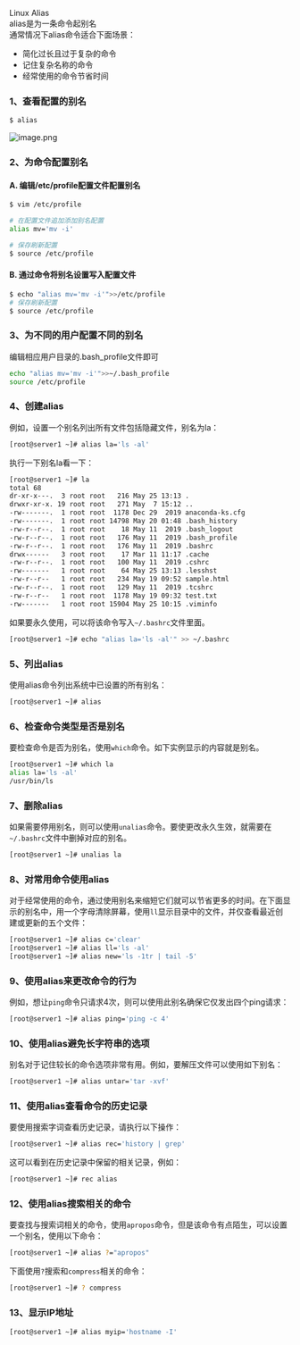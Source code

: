 Linux Alias<br />alias是为一条命令起别名<br />通常情况下alias命令适合下面场景：

- 简化过长且过于复杂的命令
- 记住复杂名称的命令
- 经常使用的命令节省时间
<a name="HVZpq"></a>
### 1、查看配置的别名
```bash
$ alias
```
![image.png](https://cdn.nlark.com/yuque/0/2020/png/396745/1598582792495-538b71f0-72b7-49b2-b832-43cfeeb59a9f.png#height=271&id=w2P2m&originHeight=813&originWidth=3323&originalType=binary&ratio=1&size=955618&status=done&style=none&width=1107.6666666666667)
<a name="hIhGx"></a>
### 2、为命令配置别名
<a name="PNo5k"></a>
#### A. 编辑/etc/profile配置文件配置别名
```bash
$ vim /etc/profile

# 在配置文件追加添加别名配置
alias mv='mv -i'

# 保存刷新配置
$ source /etc/profile
```
<a name="WPpzJ"></a>
#### B. 通过命令将别名设置写入配置文件
```bash
$ echo "alias mv='mv -i'">>/etc/profile
# 保存刷新配置
$ source /etc/profile
```
<a name="zaEa8"></a>
### 3、为不同的用户配置不同的别名
编辑相应用户目录的.bash_profile文件即可
```bash
echo "alias mv='mv -i'">>~/.bash_profile
source /etc/profile
```
<a name="pvIim"></a>
### 4、创建alias
例如，设置一个别名列出所有文件包括隐藏文件，别名为la：
```bash
[root@server1 ~]# alias la='ls -al'
```
执行一下别名la看一下：
```bash
[root@server1 ~]# la
total 68
dr-xr-x---.  3 root root   216 May 25 13:13 .
drwxr-xr-x. 19 root root   271 May  7 15:12 ..
-rw-------.  1 root root  1178 Dec 29  2019 anaconda-ks.cfg
-rw-------.  1 root root 14798 May 20 01:48 .bash_history
-rw-r--r--.  1 root root    18 May 11  2019 .bash_logout
-rw-r--r--.  1 root root   176 May 11  2019 .bash_profile
-rw-r--r--.  1 root root   176 May 11  2019 .bashrc
drwx------   3 root root    17 Mar 11 11:17 .cache
-rw-r--r--.  1 root root   100 May 11  2019 .cshrc
-rw-------   1 root root    64 May 25 13:13 .lesshst
-rw-r--r--   1 root root   234 May 19 09:52 sample.html
-rw-r--r--.  1 root root   129 May 11  2019 .tcshrc
-rw-r--r--   1 root root  1178 May 19 09:32 test.txt
-rw-------   1 root root 15904 May 25 10:15 .viminfo
```
如果要永久使用，可以将该命令写入`~/.bashrc`文件里面。
```bash
[root@server1 ~]# echo "alias la='ls -al'" >> ~/.bashrc
```
<a name="qoFYO"></a>
### 5、列出alias
使用alias命令列出系统中已设置的所有别名：
```bash
[root@server1 ~]# alias
```
<a name="clruB"></a>
### 6、检查命令类型是否是别名
要检查命令是否为别名，使用`which`命令。如下实例显示的内容就是别名。
```bash
[root@server1 ~]# which la
alias la='ls -al'
/usr/bin/ls
```
<a name="M106Y"></a>
### 7、删除alias
如果需要停用别名，则可以使用`unalias`命令。要使更改永久生效，就需要在`~/.bashrc`文件中删掉对应的别名。
```bash
[root@server1 ~]# unalias la
```
<a name="Vdzf6"></a>
### 8、对常用命令使用alias
对于经常使用的命令，通过使用别名来缩短它们就可以节省更多的时间。在下面显示的别名中，用一个字母清除屏幕，使用`ll`显示目录中的文件，并仅查看最近创建或更新的五个文件：
```bash
[root@server1 ~]# alias c='clear'
[root@server1 ~]# alias ll='ls -al'
[root@server1 ~]# alias new='ls -1tr | tail -5'
```
<a name="BljdA"></a>
### 9、使用alias来更改命令的行为
例如，想让`ping`命令只请求4次，则可以使用此别名确保它仅发出四个ping请求：
```bash
[root@server1 ~]# alias ping='ping -c 4'
```
<a name="GD0ru"></a>
### 10、使用alias避免长字符串的选项
别名对于记住较长的命令选项非常有用。例如，要解压文件可以使用如下别名：
```bash
[root@server1 ~]# alias untar='tar -xvf'
```
<a name="puwgM"></a>
### 11、使用alias查看命令的历史记录
要使用搜索字词查看历史记录，请执行以下操作：
```bash
[root@server1 ~]# alias rec='history | grep'
```
这可以看到在历史记录中保留的相关记录，例如：
```bash
[root@server1 ~]# rec alias
```
<a name="KLMfN"></a>
### 12、使用alias搜索相关的命令
要查找与搜索词相关的命令，使用`apropos`命令，但是该命令有点陌生，可以设置一个别名，使用以下命令：
```bash
[root@server1 ~]# alias ?="apropos"
```
下面使用`?`搜索和`compress`相关的命令：
```bash
[root@server1 ~]# ? compress
```
<a name="tcRDp"></a>
### 13、显示IP地址
```bash
[root@server1 ~]# alias myip='hostname -I'
```
